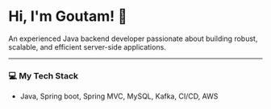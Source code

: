 # Hi, I'm Goutam! 👋

An experienced Java backend developer passionate about building robust, scalable, and efficient server-side applications.

---

### 💻 My Tech Stack
- Java, Spring boot, Spring MVC, MySQL, Kafka, CI/CD, AWS
